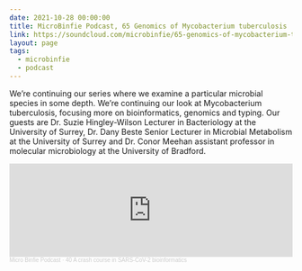 ```yaml
---
date: 2021-10-28 00:00:00
title: MicroBinfie Podcast, 65 Genomics of Mycobacterium tuberculosis
link: https://soundcloud.com/microbinfie/65-genomics-of-mycobacterium-tuberculosis
layout: page
tags:
  - microbinfie
  - podcast
---
```

We’re continuing our series where we examine a particular microbial
species in some depth. We’re continuing our look at Mycobacterium
tuberculosis, focusing more on bioinformatics, genomics and typing.
Our guests are Dr. Suzie Hingley-Wilson Lecturer in Bacteriology at
the University of Surrey, Dr. Dany Beste Senior Lecturer in Microbial
Metabolism at the University of Surrey and Dr. Conor Meehan assistant
professor in molecular microbiology at the University of Bradford.

<iframe width="100%" height="166" scrolling="no" frameborder="no" allow="autoplay" src="https://w.soundcloud.com/player/?url=https%3A//api.soundcloud.com/tracks/1095637423&color=%23ff5500&auto_play=false&hide_related=false&show_comments=true&show_user=true&show_reposts=false&show_teaser=false"></iframe><div style="font-size: 10px; color: #cccccc;line-break: anywhere;word-break: normal;overflow: hidden;white-space: nowrap;text-overflow: ellipsis; font-family: Interstate,Lucida Grande,Lucida Sans Unicode,Lucida Sans,Garuda,Verdana,Tahoma,sans-serif;font-weight: 100;"><a href="https://soundcloud.com/microbinfie" title="Micro Binfie Podcast" target="_blank" style="color: #cccccc; text-decoration: none;">Micro Binfie Podcast</a> · <a href="https://soundcloud.com/microbinfie/40-a-crash-course-in-sars-cov-2-bioinformatics" title="65 Genomics of Mycobacterium tuberculosis" target="_blank" style="color: #cccccc; text-decoration: none;">40 A crash course in SARS-CoV-2 bioinformatics</a></div>
